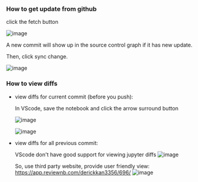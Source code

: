 ### How to get update from github

click the fetch button

![image](https://github.com/user-attachments/assets/cbcb280c-ed41-42eb-9140-cdcf0af06c0c)

A new commit will show up in the source control graph if it has new update.

Then, click sync change.

![image](https://github.com/user-attachments/assets/f4226f8e-9c7d-488f-bed2-0f4d64134d97)


### How to view diffs

- view diffs for current commit (before you push):
  
  In VScode, save the notebook and click the arrow surround button
  
  ![image](https://github.com/user-attachments/assets/172f5f35-2f4b-44a0-bbe8-3e56236cd402)
  
  ![image](https://github.com/user-attachments/assets/c400e61e-e712-4628-a5c6-e61cc7b53af1)

- view diffs for all previous commit:
  
  VScode don't have good support for viewing jupyter diffs 
  ![image](https://github.com/user-attachments/assets/23d5329d-9dfb-4dc2-a988-06f1b86c6295)

  So, use third party website, provide user friendly view:
  https://app.reviewnb.com/derickkan3356/696/
  ![image](https://github.com/user-attachments/assets/ebd860cd-6195-470d-a1db-4ad93aed8aa2)



